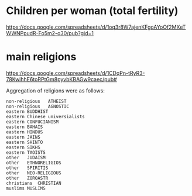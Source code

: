 # Children per woman (total fertility)
https://docs.google.com/spreadsheets/d/1oq3r8W7ajenKFgoAYoOf2MXeTWWNPpudR-Fo5m2-o30/pub?gid=1

# main religions
https://docs.google.com/spreadsheets/d/1CDqPn-tRyR3-78KwihhE6toRPtGm8pyvbKBAGw9caec/pub#

Aggregation of religions were as follows:	
```csv
non-religious	ATHEIST
non-religious	AGNOSTIC
eastern	BUDDHIST
eastern	Chinese universialists
eastern	CONFUCIANISM
eastern	BAHAIS
eastern	HINDUS
eastern	JAINS
eastern	SHINTO
eastern	SIKHS
eastern	TAOISTS
other	JUDAISM
other	ETHNORELIGIOS
other	SPIRITIS
other	NEO-RELIGIOUS
other	ZOROASTR
christians	CHRISTIAN
muslims	MUSLIMS
```
